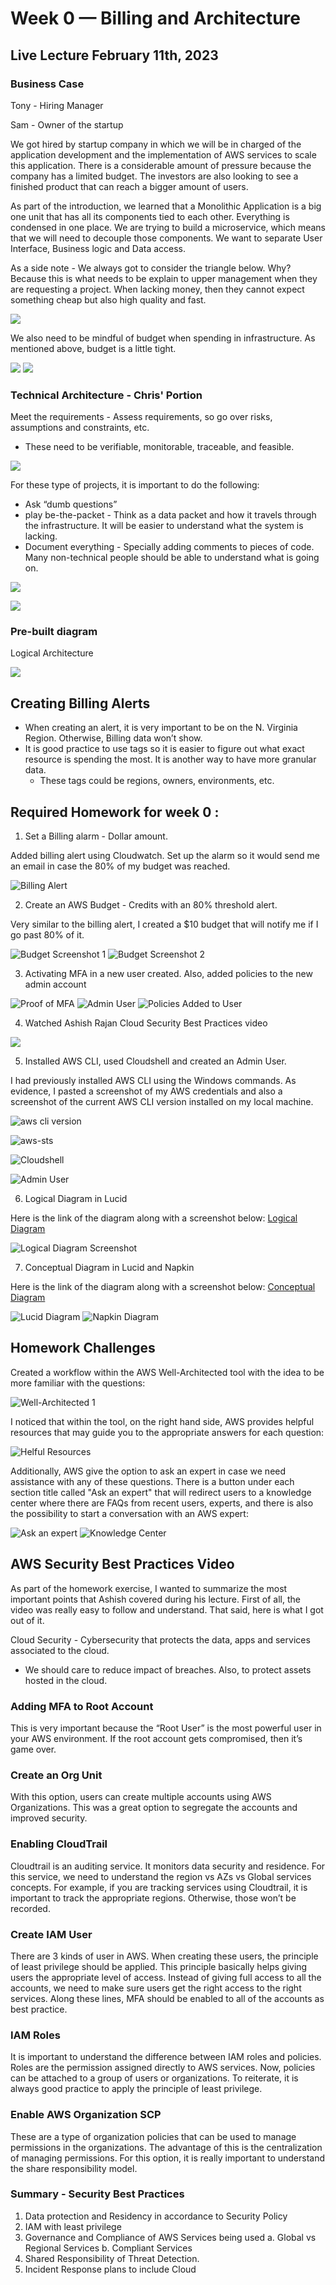 # Week 0 — Billing and Architecture

## Live Lecture February 11th, 2023

### Business Case 


Tony - Hiring Manager

Sam - Owner of the startup 

We got hired by startup company in which we will be in charged of the application development and the implementation of AWS services to scale this application. There is a considerable amount of pressure because the company has a limited budget. The investors are also looking to see a finished product that can reach a bigger amount of users. 

As part of the introduction, we learned that a Monolithic Application is a big one unit that has all its components tied to each other. Everything is condensed in one place. We are trying to build a microservice, which means that we will need to decouple those components. We want to separate User Interface, Business logic and Data access. 

As a side note - We always got to consider the triangle below. Why? Because this is what needs to be explain to upper management when they are requesting a project. When lacking money, then they cannot expect something cheap but also high quality and fast. 

![](images/2023-02-14-21-50-21.png)

We also need to be mindful of budget when spending in infrastructure. As mentioned above, budget is a little tight.  

![](images/2023-02-14-21-50-53.png)
![](images/2023-02-14-21-51-08.png)

### Technical Architecture - Chris' Portion 

Meet the requirements - Assess requirements, so go over risks, assumptions and constraints, etc. 

- These need to be verifiable, monitorable, traceable, and feasible.

![](images/2023-02-14-21-52-10.png)

For these type of projects, it is important to do the following: 

- Ask “dumb questions”
- play be-the-packet - Think as a data packet and how it travels through the infrastructure. It will be easier to understand what the system is lacking.
- Document everything - Specially adding comments to pieces of code. Many non-technical people should be able to understand what is going on.

![](images/2023-02-14-21-53-04.png)

![](images/2023-02-14-21-53-33.png)

### Pre-built diagram

Logical Architecture 

![](images/2023-02-14-21-53-58.png)

## Creating Billing Alerts

- When creating an alert, it is very important to be on the N. Virginia Region. Otherwise, Billing data won’t show.
- It is good practice to use tags so it is easier to figure out what exact resource is spending the most. It is another way to have more granular data.
    - These tags could be regions, owners, environments, etc.



## Required Homework for week 0 : 

1. Set a Billing alarm - Dollar amount. 

Added billing alert using Cloudwatch. Set up the alarm so it would send me an email in case the 80% of my budget was reached.   

![Billing Alert](images/2023-02-13-21-02-15.png)


2. Create an AWS Budget - Credits with an 80% threshold alert. 

Very similar to the billing alert, I created a $10 budget that will notify me if I go past 80% of it. 


![Budget Screenshot 1](images/2023-02-12-14-50-27.png)
![Budget Screenshot 2](images/2023-02-12-14-51-01.png)

3. Activating MFA in a new user created. Also, added policies to the new admin account

![Proof of MFA](images/2023-02-12-14-53-08.png)
![Admin User](images/2023-02-12-14-54-03.png)
![Policies Added to User](images/2023-02-12-14-54-59.png)

4. Watched Ashish Rajan Cloud Security Best Practices video 

![](images/2023-02-13-22-06-50.png)

5. Installed AWS CLI, used Cloudshell and created an Admin User. 

I had previously installed AWS CLI using the Windows commands. As evidence, I pasted a screenshot of my AWS credentials and also a screenshot of the current AWS CLI version installed on my local machine. 

![aws cli version](images/2023-02-14-22-06-45.png)

![aws-sts](images/2023-02-15-21-43-36.png)

![Cloudshell](images/2023-02-14-22-13-01.png)

![Admin User](images/2023-02-14-22-10-03.png)

6. Logical Diagram in Lucid

Here is the link of the diagram along with a screenshot below: [Logical Diagram](https://lucid.app/lucidchart/a95a435a-8f70-40df-89c3-283f63c96fea/edit?viewport_loc=-336%2C-252%2C2994%2C1423%2C0_0&invitationId=inv_60bf124b-1548-4d62-bc7e-4d63f98e3344)

![Logical Diagram Screenshot](images/2023-02-15-18-54-22.png)

7. Conceptual Diagram in Lucid and Napkin

Here is the link of the diagram along with a screenshot below: [Conceptual Diagram](https://lucid.app/lucidchart/b1450513-c409-4cda-930f-91e76050f2f1/edit?viewport_loc=-783%2C-584%2C3700%2C1759%2C0_0&invitationId=inv_01b8ef66-2b65-4842-bf4e-26868dd155d4)

![Lucid Diagram](images/2023-02-15-19-01-59.png)
![Napkin Diagram](images/2023-02-15-19-13-04.png)

## Homework Challenges 

Created a workflow within the AWS Well-Architected tool with the idea to be more familiar with the questions: 

![Well-Architected 1](images/2023-02-15-22-11-24.png)

I noticed that within the tool, on the right hand side, AWS provides helpful resources that may guide you to the appropriate answers for each question: 

![Helful Resources](images/2023-02-15-22-13-09.png)

Additionally, AWS give the option to ask an expert in case we need assistance with any of these questions. There is a button under each section title called "Ask an expert" that will redirect users to a knowledge center where there are FAQs from recent users, experts, and there is also the possibility to start a conversation with an AWS expert: 

![Ask an expert](images/2023-02-15-22-16-07.png)
![Knowledge Center](images/2023-02-15-22-16-24.png)
## AWS Security Best Practices Video

As part of the homework exercise, I wanted to summarize the most important points that Ashish covered during his lecture. First of all, the video was really easy to follow and understand. That said, here is what I got out of it. 

Cloud Security - Cybersecurity that protects the data, apps and services associated to the cloud. 

- We should care to reduce impact of breaches. Also, to protect assets hosted in the cloud.

### Adding MFA to Root Account

This is very important because the “Root User” is the most powerful user in your AWS environment. If the root account gets compromised, then it’s game over. 

### Create an Org Unit

With this option, users can create multiple accounts using AWS Organizations. This was a great option to segregate the accounts and improved security. 

### Enabling CloudTrail

Cloudtrail is an auditing service. It monitors data security and residence. For this service, we need to understand the region vs AZs vs Global services concepts. For example, if you are tracking services using Cloudtrail, it is important to track the appropriate regions. Otherwise, those won’t be recorded. 

### Create IAM User

There are 3 kinds of user in AWS. When creating these users, the principle of least privilege should be applied. This principle basically helps giving users the appropriate level of access. Instead of giving full access to all the accounts, we need to make sure users get the right access to the right services. Along these lines, MFA should be enabled to all of the accounts as best practice. 

### IAM Roles

It is important to understand the difference between IAM roles and policies. Roles are the permission assigned directly to AWS services. Now, policies can be attached to a group of users or organizations. To reiterate, it is always good practice to apply the principle of least privilege. 

### Enable AWS Organization SCP

These are a type of organization policies that can be used to manage permissions in the organizations. The advantage of this is the centralization of managing permissions. For this option, it is really important to understand the share responsibility model.

### Summary - Security Best Practices

1. Data protection and Residency in accordance to Security Policy
2. IAM with least privilege 
3. Governance and Compliance of AWS Services being used
    a. Global vs Regional Services
    b. Compliant Services
4. Shared Responsibility of Threat Detection. 
5. Incident Response plans to include Cloud